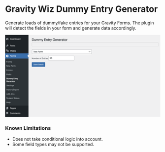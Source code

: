 # Gravity Wiz Dummy Entry Generator

Generate loads of dummy/fake entries for your Gravity Forms. The plugin will detect the fields in your form
and generate data accordingly.

![Gravity Wiz Dummy Entry Generator](./screenshots/1.png)

### Known Limitations

* Does not take conditional logic into account.
* Some field types may not be supported.


